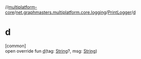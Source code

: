 //[multiplatform-core](../../../index.md)/[net.graphmasters.multiplatform.core.logging](../index.md)/[PrintLogger](index.md)/[d](d.md)

# d

[common]\
open override fun [d](d.md)(tag: [String](https://kotlinlang.org/api/latest/jvm/stdlib/kotlin/-string/index.html)?, msg: [String](https://kotlinlang.org/api/latest/jvm/stdlib/kotlin/-string/index.html))
